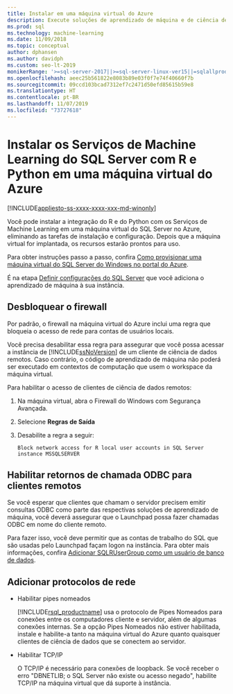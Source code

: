 ```yaml
---
title: Instalar em uma máquina virtual do Azure
description: Execute soluções de aprendizado de máquina e de ciência de dados do R e do Python em uma máquina virtual do SQL Server na nuvem do Azure.
ms.prod: sql
ms.technology: machine-learning
ms.date: 11/09/2018
ms.topic: conceptual
author: dphansen
ms.author: davidph
ms.custom: seo-lt-2019
monikerRange: '>=sql-server-2017||>=sql-server-linux-ver15||=sqlallproducts-allversions'
ms.openlocfilehash: aeec25b561822e8083b89e03f0f7e74f40660f7b
ms.sourcegitcommit: 09ccd103bcad7312ef7c2471d50efd85615b59e8
ms.translationtype: HT
ms.contentlocale: pt-BR
ms.lasthandoff: 11/07/2019
ms.locfileid: "73727618"
---
```

# <a name="install-sql-server-machine-learning-services-with-r-and-python-on-an-azure-virtual-machine"></a>Instalar os Serviços de Machine Learning do SQL Server com R e Python em uma máquina virtual do Azure
[!INCLUDE[appliesto-ss-xxxx-xxxx-xxx-md-winonly](../../includes/appliesto-ss-xxxx-xxxx-xxx-md-winonly.md)]

Você pode instalar a integração do R e do Python com os Serviços de Machine Learning em uma máquina virtual do SQL Server no Azure, eliminando as tarefas de instalação e configuração. Depois que a máquina virtual for implantada, os recursos estarão prontos para uso.
 
Para obter instruções passo a passo, confira [Como provisionar uma máquina virtual do SQL Server do Windows no portal do Azure](https://docs.microsoft.com/azure/virtual-machines/windows/sql/virtual-machines-windows-portal-sql-server-provision).

É na etapa [Definir configurações do SQL Server](https://docs.microsoft.com/azure/virtual-machines/windows/sql/virtual-machines-windows-portal-sql-server-provision#3-configure-sql-server-settings) que você adiciona o aprendizado de máquina à sua instância.

<a name="firewall"></a>

## <a name="unblock-the-firewall"></a>Desbloquear o firewall

Por padrão, o firewall na máquina virtual do Azure inclui uma regra que bloqueia o acesso de rede para contas de usuários locais.

Você precisa desabilitar essa regra para assegurar que você possa acessar a instância de [!INCLUDE[ssNoVersion](../../includes/ssnoversion-md.md)] de um cliente de ciência de dados remotos.  Caso contrário, o código de aprendizado de máquina não poderá ser executado em contextos de computação que usem o workspace da máquina virtual.

Para habilitar o acesso de clientes de ciência de dados remotos:

1. Na máquina virtual, abra o Firewall do Windows com Segurança Avançada.
2. Selecione **Regras de Saída**
3. Desabilite a regra a seguir:
  
     `Block network access for R local user accounts in SQL Server instance MSSQLSERVER`
  
## <a name="enable-odbc-callbacks-for-remote-clients"></a>Habilitar retornos de chamada ODBC para clientes remotos

Se você esperar que clientes que chamam o servidor precisem emitir consultas ODBC como parte das respectivas soluções de aprendizado de máquina, você deverá assegurar que o Launchpad possa fazer chamadas ODBC em nome do cliente remoto. 

Para fazer isso, você deve permitir que as contas de trabalho do SQL que são usadas pelo Launchpad façam logon na instância. Para obter mais informações, confira [Adicionar SQLRUserGroup como um usuário de banco de dados](../security/create-a-login-for-sqlrusergroup.md).

<a name="network"></a>

## <a name="add-network-protocols"></a>Adicionar protocolos de rede

+ Habilitar pipes nomeados
  
  [!INCLUDE[rsql_productname](../../includes/rsql-productname-md.md)] usa o protocolo de Pipes Nomeados para conexões entre os computadores cliente e servidor, além de algumas conexões internas. Se a opção Pipes Nomeados não estiver habilitada, instale e habilite-a tanto na máquina virtual do Azure quanto quaisquer clientes de ciência de dados que se conectem ao servidor.
  
+ Habilitar TCP/IP

  O TCP/IP é necessário para conexões de loopback. Se você receber o erro "DBNETLIB; o SQL Server não existe ou acesso negado", habilite TCP/IP na máquina virtual que dá suporte à instância.